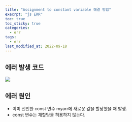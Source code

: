 ```yaml
---
title: "Assignment to constant variable 해결 방법"
execrpt: "js ERR"
toc: true
toc_sticky: true
categories:
  - err
tags:
  - err
last_modified_at: 2022-09-18
---
```

## 에러 발생 코드
![](https://user-images.githubusercontent.com/105098581/190885652-5a480a51-1d23-4568-b1e4-74c80e365637.png)

## 에러 원인

- 이미 선언한 const 변수 myarr에 새로운 값을 할당했을 때 발생.
- const 변수는 재할당을 허용하지 않는다.